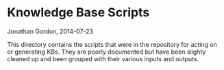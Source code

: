 # Knowledge Base Scripts
Jonathan Gordon, 2014-07-23

This directory contains the scripts that were in the repository for
acting on or generating KBs. They are poorly documented but have been
slighty cleaned up and been grouped with their various inputs and
outputs.
